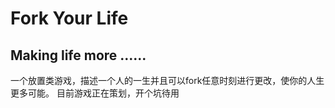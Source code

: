 # Fork Your Life
## Making life more ......
一个放置类游戏，描述一个人的一生并且可以fork任意时刻进行更改，使你的人生更多可能。
目前游戏正在策划，开个坑待用
